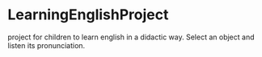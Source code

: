 # LearningEnglishProject
project for children to learn english in a didactic way. Select an object and listen its pronunciation.
